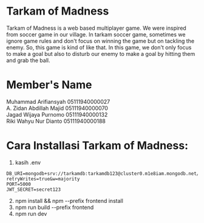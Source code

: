 # Tarkam of Madness
Tarkam of Madness is a web based multiplayer game. We were inspired from soccer game in our village. In tarkam soccer game, sometimes we ignore game rules and don't focus on winning the game but on tackling the enemy. So, this game is kind of like that. In this game, we don't only focus to make a goal but also to disturb our enemy to make a goal by hitting them and grab the ball.

# Member's Name
Muhammad Arifiansyah		05111940000027 <br>
A. Zidan Abdillah Majid		05111940000070 <br>
Jagad Wijaya Purnomo		05111940000132 <br>
Riki Wahyu Nur Dianto		05111940000188 <br>

# Cara Installasi Tarkam of Madness:
1. kasih .env<br>
```
DB_URI=mongodb+srv://tarkamdb:tarkamdb123@cluster0.m1e8iam.mongodb.net/tarkamdbs?retryWrites=true&w=majority
PORT=5000
JWT_SECRET=secret123
```
2. npm install && npm --prefix frontend install<br>
3. npm run build --prefix frontend <br>
3. npm run dev<br>
